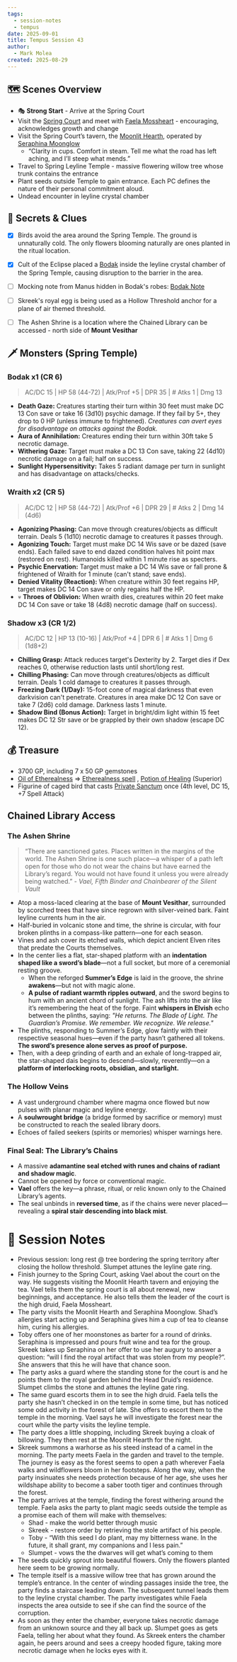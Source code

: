 ```yaml
---
tags:
  - session-notes
  - tempus
date: 2025-09-01
title: Tempus Session 43
author:
  - Mark Molea
created: 2025-08-29
---
```

## 🗺 Scenes Overview

- 🎭 **Strong Start** - Arrive at the Spring Court
- Visit the [Spring Court](/03---locations/spring-court) and meet with [Faela Mossheart](/02---characters/allies/faela-mossheart) - encouraging, acknowledges growth and change
- Visit the Spring Court’s tavern, the [Moonlit Hearth](/03---locations/moonlit-hearth), operated by [Seraphina Moonglow](/02---characters/allies/seraphina-moonglow)
	- “Clarity in cups. Comfort in steam. Tell me what the road has left aching, and I’ll steep what mends.”
- Travel to Spring Leyline Temple - massive flowering willow tree whose trunk contains the entrance
- Plant seeds outside Temple to gain entrance. Each PC defines the nature of their personal commitment aloud.
- Undead encounter in leyline crystal chamber

## 🔑 Secrets & Clues 

- [x] Birds avoid the area around the Spring Temple. The ground is unnaturally cold. The only flowers blooming naturally are ones planted in the ritual location. 
- [x] Cult of the Eclipse placed a [Bodak](/02---characters/monsters/bodak) inside the leyline crystal chamber of the Spring Temple, causing disruption to the barrier in the area.
- [ ] Mocking note from Manus hidden in Bodak's robes: [Bodak Note](/04---items/bodak-note)
- [ ] Skreek's royal egg is being used as a Hollow Threshold anchor for a plane of air themed threshold.
- [ ] The Ashen Shrine is a location where the Chained Library can be accessed - north side of **Mount Vesithar**


## 🗡 Monsters (Spring Temple)

### Bodak x1 (CR 6)

> AC/DC 15 | HP 58 (44-72) | Atk/Prof +5 | DPR 35 | # Atks 1 | Dmg 13

- **Death Gaze:** Creatures starting their turn within 30 feet must make DC 13 Con save or take 16 (3d10) psychic damage. If they fail by 5+, they drop to 0 HP (unless immune to frightened). *Creatures can avert eyes for disadvantage on attacks against the Bodak.*
- **Aura of Annihilation:** Creatures ending their turn within 30ft take 5 necrotic damage.
- **Withering Gaze:** Target must make a DC 13 Con save, taking 22 (4d10) necrotic damage on a fail; half on success.
- **Sunlight Hypersensitivity:** Takes 5 radiant damage per turn in sunlight and has disadvantage on attacks/checks.

### Wraith x2 (CR 5)

> AC/DC 12 | HP 58 (44-72) | Atk/Prof +6 | DPR 29 | # Atks 2 | Dmg 14 (4d6)

- **Agonizing Phasing:** Can move through creatures/objects as difficult terrain. Deals 5 (1d10) necrotic damage to creatures it passes through.
- **Agonizing Touch:** Target must make DC 14 Wis save or be dazed (save ends). Each failed save to end dazed condition halves hit point max (restored on rest). Humanoids killed within 1 minute rise as specters.
- **Psychic Enervation:** Target must make a DC 14 Wis save or fall prone & frightened of Wraith for 1 minute (can't stand; save ends).
- **Denied Vitality (Reaction):** When creature within 30 feet regains HP, target makes DC 14 Con save or only regains half the HP.
- 💀 **Throes of Oblivion:** When wraith dies, creatures within 20 feet make DC 14 Con save or take 18 (4d8) necrotic damage (half on success).

### Shadow x3 (CR 1/2)

> AC/DC 12 | HP 13 (10-16) | Atk/Prof +4 | DPR 6 | # Atks 1 | Dmg 6 (1d8+2)

- **Chilling Grasp:** Attack reduces target's Dexterity by 2. Target dies if Dex reaches 0, otherwise reduction lasts until short/long rest.
- **Chilling Phasing:** Can move through creatures/objects as difficult terrain. Deals 1 cold damage to creatures it passes through.
- **Freezing Dark (1/Day):** 15-foot cone of magical darkness that even darkvision can't penetrate. Creatures in area make DC 12 Con save or take 7 (2d6) cold damage. Darkness lasts 1 minute.
- **Shadow Bind (Bonus Action):** Target in bright/dim light within 15 feet makes DC 12 Str save or be grappled by their own shadow (escape DC 12).

## 💰 Treasure

- 3700 GP, including 7 x 50 GP gemstones
- [Oil of Etherealness](https://rpg.zennotes.net/lazy_gm_tools/5e_artisanal_database/magic_items/html/5.1_srd_\(d&d_2014\)/oil-of-etherealness.html) => [Etherealness spell](https://rpg.zennotes.net/lazy_gm_tools/5e_artisanal_database/spells/html/5.2_srd_(d&d_2024)/etherealness.html) , [Potion of Healing](https://rpg.zennotes.net/lazy_gm_tools/5e_artisanal_database/magic_items/html/5.1_srd_\(d&d_2014\)/potion-of-healing.html) (Superior)
- Figurine of caged bird that casts [Private Sanctum](https://rpg.zennotes.net/lazy_gm_tools/5e_artisanal_database/spells/html/5.2_srd_\(d&d_2024\)/private-sanctum.html) once (4th level, DC 15, +7 Spell Attack)

## Chained Library Access

### The Ashen Shrine

> “There are sanctioned gates. Places written in the margins of the world. The Ashen Shrine is one such place—a whisper of a path left open for those who do not wear the chains but have earned the Library’s regard. You would not have found it unless you were already being watched.” 
> *- Vael, Fifth Binder and Chainbearer of the Silent Vault*

- Atop a moss-laced clearing at the base of **Mount Vesithar**, surrounded by scorched trees that have since regrown with silver-veined bark. Faint leyline currents hum in the air.
- Half-buried in volcanic stone and time, the shrine is circular, with four broken plinths in a compass-like pattern—one for each season.
- Vines and ash cover its etched walls, which depict ancient Elven rites that predate the Courts themselves.
- In the center lies a flat, star-shaped platform with an **indentation shaped like a sword’s blade**—not a full socket, but more of a ceremonial resting groove.
	- When the reforged **Summer’s Edge** is laid in the groove, the shrine **awakens**—but not with magic alone.
	- **A pulse of radiant warmth ripples outward**, and the sword begins to hum with an ancient chord of sunlight. The ash lifts into the air like it’s remembering the heat of the forge. Faint **whispers in Elvish** echo between the plinths, saying: _"He returns. The Blade of Light. The Guardian’s Promise.  We remember. We recognize. We release."_
- The plinths, responding to Summer’s Edge, glow faintly with their respective seasonal hues—even if the party hasn’t gathered all tokens. **The sword’s presence alone serves as proof of purpose.**
- Then, with a deep grinding of earth and an exhale of long-trapped air, the star-shaped dais begins to descend—slowly, reverently—on a **platform of interlocking roots, obsidian, and starlight.**

### The Hollow Veins

- A vast underground chamber where magma once flowed but now pulses with planar magic and leyline energy.
- A **soulwrought bridge** (a bridge formed by sacrifice or memory) must be constructed to reach the sealed library doors.
- Echoes of failed seekers (spirits or memories) whisper warnings here.

### Final Seal: The Library’s Chains

- A massive **adamantine seal etched with runes and chains of radiant and shadow magic**.
- Cannot be opened by force or conventional magic.
- **Vael** offers the key—a phrase, ritual, or relic known only to the Chained Library’s agents.
- The seal unbinds in **reversed time**, as if the chains were never placed—revealing a **spiral stair descending into black mist**.

# 📝 Session Notes

- Previous session: long rest @ tree bordering the spring territory after closing the hollow threshold.  Slumpet attunes the leyline gate ring.
- Finish journey to the Spring Court, asking Vael about the court on the way.  He suggests visiting the Moonlit Hearth tavern and enjoying the tea.  Vael tells them the spring court is all about renewal, new beginnings, and acceptance.  He also tells them the leader of the court is the high druid, Faela Mossheart.
- The party visits the Moonlit Hearth and Seraphina Moonglow. Shad’s allergies start acting up and Seraphina gives him a cup of tea to cleanse him, curing his allergies.
- Toby offers one of her moonstones as barter for a round of drinks.  Seraphina is impressed and pours fruit wine and tea for the group.  Skreek takes up Seraphina on her offer to use her augury to answer a question: “will I find the royal artifact that was stolen from my people?”.  She answers that this he will have that chance soon.
- The party asks a guard where the standing stone for the court is and he points them to the royal garden behind the Head Druid’s residence.  Slumpet climbs the stone and attunes the leyline gate ring.
- The same guard escorts them in to see  the high druid.  Faela tells the party she hasn’t checked in on the temple in some time, but has noticed some odd activity in the forest of late.  She offers to escort them to the temple in the morning. Vael says he will investigate the forest near the court while the party visits the leyline temple.
- The party does a little shopping, including Skreek buying a cloak of billowing.  They then rest at the Moonlit Hearth for the night.
- Skreek summons a warhorse as his steed instead of a camel in the morning.  The party meets Faela in the garden and travel to the temple.  The journey is easy as the forest seems to open a path wherever Faela walks and wildflowers bloom in her footsteps. Along the way, when the party insinuates she needs protection because of her age, she uses her wildshape ability to become a saber tooth tiger and continues through the forest.
- The party arrives at the temple, finding the forest withering around the temple. Faela asks the party to plant magic seeds outside the temple as a promise each of them will make with themselves:
	- Shad - make the world better through music
	- Skreek - restore order  by retrieving the stole artifact of his people.
	- Toby - “With this seed I do plant, may my bitterness wane. In the future, it shall grant, my companions and I less pain.”
	- Slumpet - vows the the dwarves will get what’s coming to them
- The seeds quickly sprout into beautiful flowers.  Only the flowers planted here seem to be growing normally.
- The temple itself is a massive willow tree that has grown around the temple’s entrance.  In the center of winding passages inside the tree, the party finds a staircase leading down.  The subsequent tunnel leads them to the leyline crystal chamber. The party investigates while Faela inspects the area outside to see if she can find the source of the corruption.
- As soon as they enter the chamber, everyone takes necrotic damage from an unknown source and they all back up.  Slumpet goes as gets Faela, telling her about what they found.  As Skreek enters the chamber again, he peers around and sees a creepy hooded figure, taking more necrotic damage when he locks eyes with it.